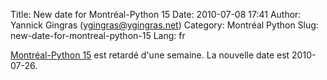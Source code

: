Title: New date for Montréal-Python 15
Date: 2010-07-08 17:41
Author: Yannick Gingras (ygingras@ygingras.net)
Category: Montréal Python
Slug: new-date-for-montreal-python-15
Lang: fr

[Montréal-Python 15][] est retardé d'une semaine. La nouvelle date est
2010-07-26.

  [Montréal-Python 15]: http://montrealpython.org/2010/06/mp-15/

